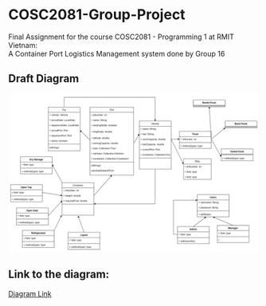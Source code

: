 # COSC2081-Group-Project
Final Assignment for the course COSC2081 - Programming 1 at RMIT Vietnam:  
A Container Port Logistics Management system done by Group 16 

## Draft Diagram</h1>
![Draft Diagram](logistics.png)

## Link to the diagram:
[Diagram Link](https://drive.google.com/file/d/1FASyFOazKLUvPloxsHQ4VSH5cfhjaLrI/view?usp=sharing)
